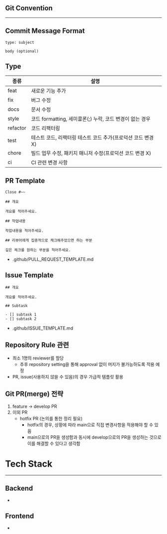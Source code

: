 ## Git Convention

------

## Commit Message Format

```
type: subject

body (optional)
```

## Type

| 종류     | 설명                                                         |
| -------- | ------------------------------------------------------------ |
| feat     | 새로운 기능 추가                                             |
| fix      | 버그 수정                                                    |
| docs     | 문서 수정                                                    |
| style    | 코드 formatting, 세미콜론(;) 누락, 코드 변경이 없는 경우     |
| refactor | 코드 리팩터링                                                |
| test     | 테스트 코드, 리팩터링 테스트 코드 추가(프로덕션 코드 변경 X) |
| chore    | 빌드 업무 수정, 패키지 매니저 수정(프로덕션 코드 변경 X)     |
| ci       | CI 관련 변경 사항                                            |

## PR Template

```
Close #~~

## 개요

개요를 적어주세요.

## 작업내용

작업내용을 적어주세요.

## 리뷰어에게 집중적으로 체크해주었으면 하는 부분

깊은 체크를 원하는 부분을 적어주세요.
```

- .github/PULL_REQUEST_TEMPLATE.md

## Issue Template

```
## 개요

개요를 적어주세요.

## Subtask

- [] subtask 1
- [] subtask 2
```

- .github/ISSUE_TEMPLATE.md

## Repository Rule 관련

- 최소 1명의 reviewer를 할당
  - 추후 repository setting을 통해 approval 없이 머지가 불가능하도록 적용 예정
- PR, issue(사용하지 않을 수 있음)의 경우 가급적 템플릿 활용

## Git PR(merge) 전략

1. feature → develop PR
2. 이외 PR
   - hotfix PR (논의를 통한 정리 필요)
     - hotfix의 경우, 상황에 따라 main으로 직접 변경사항을 적용해야 할 수 있음
     - main으로의 PR을 생성함과 동시에 develop으로의 PR을 생성하는 것으로 이를 해결할 수 있다고 생각함


# Tech Stack
---
## Backend
- 
## Frontend
- 